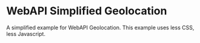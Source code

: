 # WebAPI Simplified Geolocation
A simplified example for WebAPI Geolocation. This example uses less CSS, less Javascript. 